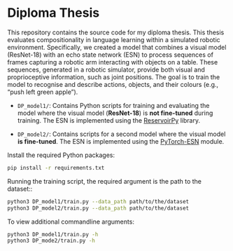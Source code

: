 # Diploma Thesis

This repository contains the source code for my diploma thesis.
This thesis evaluates compositionality in language learning within a simulated robotic environment. 
Specifically, we created a model that combines a visual model (ResNet-18) with an echo state network (ESN) to process sequences of frames capturing a robotic arm interacting with objects on a table. 
These sequences, generated in a robotic simulator, provide both visual and proprioceptive information, such as joint positions. 
The goal is to train the model to recognise and describe actions, objects, and their colours (e.g., “push left green apple”). 

- `DP_model1/`: Contains Python scripts for training and evaluating the model where the visual model (**ResNet-18**) is **not fine-tuned** during training. The ESN is implemented using the [ReservoirPy](https://reservoirpy.readthedocs.io/en/latest/) library.

- `DP_model2/`: Contains scripts for a second model where the visual model **is fine-tuned**. The ESN is implemented using the [PyTorch-ESN](https://github.com/stefanonardo/pytorch-esn.git) module.

Install the required Python packages:

```bash
pip install -r requirements.txt
```

Running the training script, the required argument is the path to the dataset::
```bash
python3 DP_model1/train.py --data_path path/to/the/dataset
python3 DP_model2/train.py --data_path path/to/the/dataset
```

To view additional commandline arguments:

```bash
python3 DP_model1/train.py -h
python3 DP_mode2/train.py -h
```
